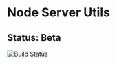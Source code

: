 # Node Server Utils

## Status: Beta

[![Build Status](https://travis-ci.com/jamestalton/node-server-utils.svg?branch=master)](https://travis-ci.com/jamestalton/node-server-utils)

